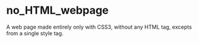 # no_HTML_webpage
A web page made entirely only with CSS3, without any  HTML tag, excepts from a single style tag.
